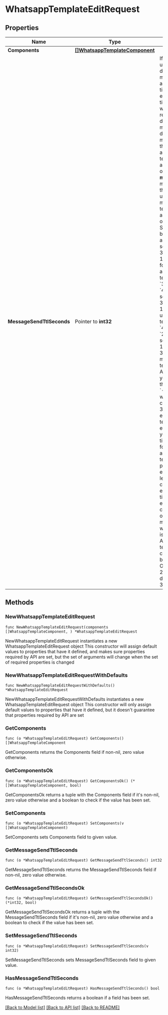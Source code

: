 # WhatsappTemplateEditRequest

## Properties

Name | Type | Description | Notes
------------ | ------------- | ------------- | -------------
**Components** | [**[]WhatsappTemplateComponent**](WhatsappTemplateComponent.md) |  | 
**MessageSendTtlSeconds** | Pointer to **int32** | If we are unable to deliver a message for an amount of time that exceeds its time-to-live, we will stop retrying and drop the message. By default, messages that use an authentication template have a default TTL of **10 minutes**, and messages that use a utility or marketing template have a default TTL of **30 days**. Set its value between &#x60;30&#x60; and &#x60;900&#x60; seconds (i.e., 30 seconds to 15 minutes) for authentication templates, or &#x60;30&#x60; and &#x60;43200&#x60; seconds (i.e., 30 seconds to 12 hours) for utility templates, or &#x60;43200&#x60; and &#x60;2592000&#x60; seconds (i.e., 12 hours to 30 days) for marketing templates. Alternatively, you can set this value to &#x60;-1&#x60;, which will set a custom TTL of 30 days for either type of template. We encourage you to set a time-to-live for all of your authentication templates, preferably equal to or less than your code expiration time, to ensure your customers only get a message when a code is still usable. Authentication templates created before October 23, 2024, have a default TTL of 30 days. | [optional] 

## Methods

### NewWhatsappTemplateEditRequest

`func NewWhatsappTemplateEditRequest(components []WhatsappTemplateComponent, ) *WhatsappTemplateEditRequest`

NewWhatsappTemplateEditRequest instantiates a new WhatsappTemplateEditRequest object
This constructor will assign default values to properties that have it defined,
and makes sure properties required by API are set, but the set of arguments
will change when the set of required properties is changed

### NewWhatsappTemplateEditRequestWithDefaults

`func NewWhatsappTemplateEditRequestWithDefaults() *WhatsappTemplateEditRequest`

NewWhatsappTemplateEditRequestWithDefaults instantiates a new WhatsappTemplateEditRequest object
This constructor will only assign default values to properties that have it defined,
but it doesn't guarantee that properties required by API are set

### GetComponents

`func (o *WhatsappTemplateEditRequest) GetComponents() []WhatsappTemplateComponent`

GetComponents returns the Components field if non-nil, zero value otherwise.

### GetComponentsOk

`func (o *WhatsappTemplateEditRequest) GetComponentsOk() (*[]WhatsappTemplateComponent, bool)`

GetComponentsOk returns a tuple with the Components field if it's non-nil, zero value otherwise
and a boolean to check if the value has been set.

### SetComponents

`func (o *WhatsappTemplateEditRequest) SetComponents(v []WhatsappTemplateComponent)`

SetComponents sets Components field to given value.


### GetMessageSendTtlSeconds

`func (o *WhatsappTemplateEditRequest) GetMessageSendTtlSeconds() int32`

GetMessageSendTtlSeconds returns the MessageSendTtlSeconds field if non-nil, zero value otherwise.

### GetMessageSendTtlSecondsOk

`func (o *WhatsappTemplateEditRequest) GetMessageSendTtlSecondsOk() (*int32, bool)`

GetMessageSendTtlSecondsOk returns a tuple with the MessageSendTtlSeconds field if it's non-nil, zero value otherwise
and a boolean to check if the value has been set.

### SetMessageSendTtlSeconds

`func (o *WhatsappTemplateEditRequest) SetMessageSendTtlSeconds(v int32)`

SetMessageSendTtlSeconds sets MessageSendTtlSeconds field to given value.

### HasMessageSendTtlSeconds

`func (o *WhatsappTemplateEditRequest) HasMessageSendTtlSeconds() bool`

HasMessageSendTtlSeconds returns a boolean if a field has been set.


[[Back to Model list]](../README.md#documentation-for-models) [[Back to API list]](../README.md#documentation-for-api-endpoints) [[Back to README]](../README.md)


